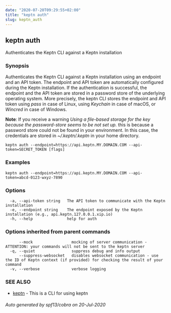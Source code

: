 ```yaml
---
date: "2020-07-20T09:29:55+02:00"
title: "keptn auth"
slug: keptn_auth
---
```

## keptn auth

Authenticates the Keptn CLI against a Keptn installation

### Synopsis

Authenticates the Keptn CLI against a Keptn installation using an endpoint
and an API token. The endpoint and API token are automatically configured during the Keptn installation.
If the authentication is successful, the endpoint and the API token are stored in a password store of the underlying operating system.
More precisely, the keptn CLI stores the endpoint and API token using *pass* in case of Linux, using *Keychain* in case of macOS, or *Wincred* in case of Windows.

**Note**: If you receive a warning *Using a file-based storage for the key because the password-store seems to be not set up.* this is because a password store could not be found in your environment. In this case, the credentials are stored in *~/.keptn/.keptn* in your home directory.
	

```
keptn auth --endpoint=https://api.keptn.MY.DOMAIN.COM --api-token=SECRET_TOKEN [flags]
```

### Examples

```
keptn auth --endpoint=https://api.keptn.MY.DOMAIN.COM --api-token=abcd-0123-wxyz-7890
```

### Options

```
  -a, --api-token string   The API token to communicate with the Keptn installation
  -e, --endpoint string    The endpoint exposed by the Keptn installation (e.g., api.keptn.127.0.0.1.xip.io)
  -h, --help               help for auth
```

### Options inherited from parent commands

```
      --mock                 mocking of server communication - ATTENTION: your commands will not be sent to the keptn server
  -q, --quiet                suppress debug and info output
      --suppress-websocket   disables websocket communication - use the ID of Keptn context (if provided) for checking the result of your command
  -v, --verbose              verbose logging
```

### SEE ALSO

* [keptn](../keptn/)	 - This is a CLI for using keptn

###### Auto generated by spf13/cobra on 20-Jul-2020
